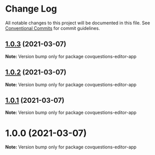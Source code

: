 # Change Log

All notable changes to this project will be documented in this file.
See [Conventional Commits](https://conventionalcommits.org) for commit guidelines.

## [1.0.3](https://github.com/CovOpen/CovQuestions/compare/covquestions-editor-app@1.0.2...covquestions-editor-app@1.0.3) (2021-03-07)

**Note:** Version bump only for package covquestions-editor-app





## [1.0.2](https://github.com/CovOpen/CovQuestions/compare/covquestions-editor-app@1.0.1...covquestions-editor-app@1.0.2) (2021-03-07)

**Note:** Version bump only for package covquestions-editor-app





## [1.0.1](https://github.com/CovOpen/CovQuestions/compare/covquestions-editor-app@1.0.0...covquestions-editor-app@1.0.1) (2021-03-07)

**Note:** Version bump only for package covquestions-editor-app





# 1.0.0 (2021-03-07)

**Note:** Version bump only for package covquestions-editor-app
